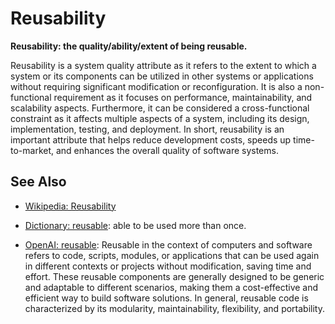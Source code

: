 # Reusability

**Reusability: the quality/ability/extent of being reusable.**

<span data-chatgpt-prompt="explain reusability (system quality attribute, cross-functional constraint, non-functional requirement)">

Reusability is a system quality attribute as it refers to the extent to which a system or its components can be utilized in other systems or applications without requiring significant modification or reconfiguration. It is also a non-functional requirement as it focuses on performance, maintainability, and scalability aspects. Furthermore, it can be considered a cross-functional constraint as it affects multiple aspects of a system, including its design, implementation, testing, and deployment. In short, reusability is an important attribute that helps reduce development costs, speeds up time-to-market, and enhances the overall quality of software systems.

</span>

## See Also

* [Wikipedia: Reusability](https://wikipedia.org/wiki/Reusability)

* [Dictionary: reusable](https://www.dictionary.com/browse/reusable): able to be used more than once.

* [OpenAI: reusable](https:://openai.com): <span data-chatgpt-prompt="define reusable (computers and software)">Reusable in the context of computers and software refers to code, scripts, modules, or applications that can be used again in different contexts or projects without modification, saving time and effort. These reusable components are generally designed to be generic and adaptable to different scenarios, making them a cost-effective and efficient way to build software solutions. In general, reusable code is characterized by its modularity, maintainability, flexibility, and portability.</span>

